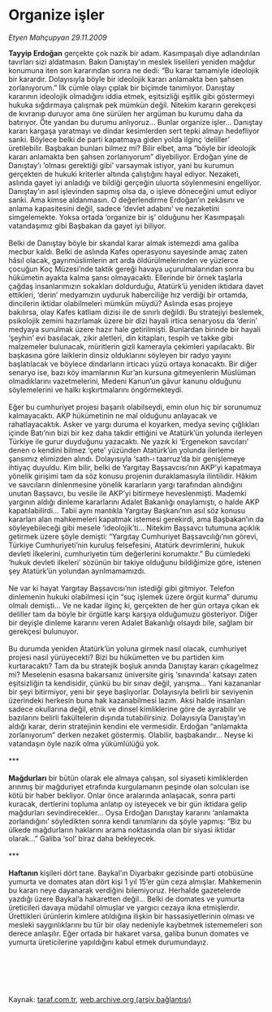 # Organize işler

*Etyen Mahçupyan 29.11.2009*

<div class="taraf_structure_2col_1zq">
<div class="margen_n">



 <p><b>Tayyip Erdoğan</b> gerçekte çok nazik bir adam. Kasımpaşalı diye adlandırılan tavırları sizi aldatmasın. Bakın Danıştay’ın meslek liselileri yeniden mağdur konumuna iten son kararından sonra ne dedi: “Bu karar tamamiyle ideolojik bir karardır. Dolayısıyla böyle bir ideolojik kararı anlamakta ben şahsen zorlanıyorum.” İlk cümle olayı çıplak bir biçimde tanımlıyor. Danıştay kararının ideolojik olmadığını iddia etmek, eşitsizliği eşitlik gibi göstermeyi hukuka sığdırmaya çalışmak pek mümkün değil. Nitekim kararın gerekçesi de kıvranıp duruyor ama öne sürülen her argüman bu kurumu daha da batırıyor. Öte yandan bu durumu anlıyoruz... Bunlar organize işler... Danıştay kararı kargaşa yaratmayı ve dindar kesimlerden sert tepki almayı hedefliyor sanki. Böylece belki de parti kapatmaya giden yolda ilginç ‘deliller’ üretilebilir. Başbakan bunları bilmez mi? Bilir elbet, ama “böyle bir ideolojik kararı anlamakta ben şahsen zorlanıyorum” diyebiliyor. Erdoğan yine de Danıştay’ı ‘olması gerektiği gibi’ varsaymak istiyor, yani bu kurumun gerçekten de hukuki kriterler altında çalıştığını hayal ediyor. Nezaketi, aslında gayet iyi anladığı ve bildiği gerçeğin uluorta söylenmesini engelliyor. Danıştay’ın asıl işlevinden sapmış olsa da, o işleve döneceğini umut ediyor sanki. Ama kimse aldanmasın. O değerlendirme Erdoğan’ın zekâsını ve anlama kapasitesini değil, sadece ‘devlet adabını’ ve nezaketini simgelemekte. Yoksa ortada ‘organize bir iş’ olduğunu her Kasımpaşalı vatandaşımız gibi Başbakan da gayet iyi biliyor. <br/><br/>Belki de Danıştay böyle bir skandal karar almak istemezdi ama galiba mecbur kaldı. Belki de aslında Kafes operasyonu sayesinde amaç zaten hâsıl olacak, gayrımüslimlerin art arda öldürülmelerinden ve yüzlerce çocuğun Koç Müzesi’nde taktik gereği havaya uçurulmalarından sonra bu hükümetin ayakta kalma şansı olmayacaktı. Ellerinde bir örnek taşlarla çağdaş insanlarımızın sokakları doldurduğu, Atatürk’ü yeniden iktidara davet ettikleri, ‘derin’ medyamızın uyduruk haberciliğe hız verdiği bir ortamda, dincilerin iktidar olabilmeleri mümkün müydü? Aslında esas projeye bakılırsa, olay Kafes katliam dizisi ile de sınırlı değildi. Bu stratejiyi beslemek, psikolojik zemini hazırlamak üzere bir dizi hayali irtica senaryosu da ‘derin’ medyaya sunulmak üzere hazır hale getirilmişti. Bunlardan birinde bir hayali ‘şeyhin’ evi basılacak, zikir aletleri, din kitapları, tespih ve takke gibi malzemeler bulunacak, müritlerin gizli kamerayla çekimleri yapılacaktı. Bir başkasına göre laiklerin dinsiz olduklarını söyleyen bir radyo yayını başlatılacak ve böylece dindarların irticacı yüzü ortaya konacaktı. Bir diğer senaryo ise, bazı köy imamlarının Kur’an kursuna gitmeyenlerin Müslüman olmadıklarını vazetmelerini, Medeni Kanun’un gâvur kanunu olduğunu söylemelerini ve halkı kışkırtmalarını öngörmekteydi. <br/><br/>Eğer bu cumhuriyet projesi başarılı olabilseydi, emin olun hiç bir sorunumuz kalmayacaktı. AKP hükümetinin ne mal olduğunu anlayacak ve rahatlayacaktık. Asker ve yargı duruma el koyarken, medya sevinç çığlıkları içinde Batı’nın bizi bir kez daha takdir ettiğini ve Atatürk’ün yolunda ilerleyen Türkiye ile gurur duyduğunu yazacaktı. Ne yazık ki ‘Ergenekon savcıları’ denen o kendini bilmez ‘çete’ yüzünden Atatürk’ün yolunda ilerleme şansımız elimizden alındı. Dolayısıyla ‘sath-ı taarruz’da bir genişlemeye ihtiyaç duyuldu. Kim bilir, belki de Yargıtay Başsavcısı’nın AKP’yi kapatmaya yönelik girişimi tam da söz konusu projenin duraklamasıyla ilintilidir. Hâkim ve savcıların dinlenmesine yönelik kararların yargı tarafından alındığını unutan Başsavcı, bu vesile ile AKP’yi bitirmeye heveslenmişti. Mademki yargının aldığı dinleme kararlarını Adalet Bakanlığı onaylamıştı, o halde AKP kapatılabilirdi... Tabii aynı mantıkla Yargıtay Başkanı’nın asıl söz konusu kararları alan mahkemeleri kapatmak istemesi gerekirdi, ama Başbakan’ın da söyleyebileceği gibi mesele ‘ideolojik’ti... Nitekim Başsavcı tutumuna açıklık getirmek üzere şöyle demişti: “Yargıtay Cumhuriyet Başsavcılığı’nın görevi, Türkiye Cumhuriyeti’nin kuruluş felsefesini, Atatürk devrimlerini, hukuk devleti ilkelerini, cumhuriyetin tüm değerlerini korumaktır.” Bu cümledeki ‘hukuk devleti ilkeleri’ sözünün bir takiye olduğunu bildiğimize göre, istenen şey Atatürk’ün yolundan ayrılmamamızdı. <br/><br/>Ne var ki hayat Yargıtay Başsavcısı’nın istediği gibi gitmiyor. Telefon dinlemenin hukuki olabilmesi için “suç işlemek üzere örgüt kurma” durumu olmalı demişti... Ve ne kadar ilginç ki, gerçekten de her gün ortaya çıkan ek deliller tam da böyle bir örgütle karşı karşıya olduğumuzu gösteriyor. Diğer bir deyişle dinleme kararını veren Adalet Bakanlığı olsaydı bile, sağlam bir gerekçesi bulunuyor. <br/><br/>Bu durumda yeniden Atatürk’ün yoluna girmek nasıl olacak, cumhuriyet projesi nasıl yürüyecekti? Bizi bu hükümetten ve bu partiden kim kurtaracaktı? Tam da bu stratejik boşluk anında Danıştay kararı çıkagelmez mi? Meselenin esasına bakarsanız üniversite giriş ‘sınavında’ katsayı zaten eşitsizliğin ta kendisidir, çünkü bu bir sınav değil, yarışma... Yani kazananlar bir şeyi bitirmiyor, yeni bir şeye başlıyorlar. Dolayısıyla belirli bir seviyenin üzerindeki herkesin buna hak kazanabilmesi lazım. Aksi halde insanları sadece okullarına değil, etnik ve dinsel kimliklerine göre de ayırabilir ve bazılarını belirli fakültelerin dışında tutabilirsiniz. Dolayısıyla Danıştay’ın aldığı karar, derin stratejinin kendini ele vermesidir. Erdoğan “anlamakta zorlanıyorum” derken nezaket göstermiş. Olabilir, başbakandır... Neyse ki vatandaşın öyle nazik olma yükümlülüğü yok. <br/><br/>***<b> <br/><br/>Mağdurları</b> bir bütün olarak ele almaya çalışan, sol siyaseti kimliklerden arınmış bir mağduriyet etrafında kurgulamanın peşinde olan solcuları ise kötü bir haber bekliyor. Onlar önce aralarında anlaşacak, sonra parti kuracak, dertlerini topluma anlatıp oy isteyecek ve bir gün iktidara gelip mağdurları sevindirecekler... Oysa Erdoğan Danıştay kararını ‘anlamakta zorlandığını’ söyledikten sonra kendi tanımlarını da şöyle yapmış: “Biz bu ülkede mağdurların haklarını arama noktasında olan bir siyasi iktidar olarak...” Galiba ‘sol’ biraz daha bekleyecek. <br/><br/>***<b> <br/><br/>Haftanın</b> kişileri dört tane. Baykal’ın Diyarbakır gezisinde parti otobüsüne yumurta ve domates atan dört kişi 1 yıl 15’er gün ceza almışlar. Mahkemenin bu kararı neye dayanarak verdiğini bilemiyoruz. Herhalde gazetelerde yazdığı üzere Baykal’a hakaretten değil... Belki de domates ve yumurta üreticileri davaya müdahil olmuşlar ve yargıcı cezaya ikna etmişlerdir. Ürettikleri ürünlerin kimlere atıldığına ilişkin bir hassasiyetlerinin olması ve mesleki saygınlıklarını bu tür bir olay nedeniyle kaybetmek istememeleri son derece anlaşılır. Eğer ortada bir hakaret varsa, galiba bunun domates ve yumurta üreticilerine yapıldığını kabul etmek durumundayız. </p>
<br/>
<br/>
<br/>



<br/>


<div id="taraf_not">
</div>

</div>


</div>

Kaynak: [taraf.com.tr](http://taraf.com.tr:80/makale/8759.htm), [web.archive.org (arşiv bağlantısı)](http://web.archive.org/web/20100213090319/http://taraf.com.tr:80/makale/8759.htm)
